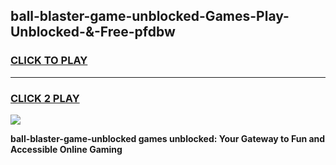 
## ball-blaster-game-unblocked-Games-Play-Unblocked-&-Free-pfdbw
<h3>
<a href="https://premium76.site?title=ball-blaster-game-unblocked&ref=24A">CLICK TO PLAY</a></h3>
<hr>

<h3>
<a href="https://premium76.site?title=ball-blaster-game-unblocked&ref=24A">CLICK 2 PLAY</a>
  
</h3>

<a href="https://premium76.site?title=ball-blaster-game-unblocked&ref=24A"><img src="https://clearcache.store/games.png"></a>


**ball-blaster-game-unblocked games unblocked: Your Gateway to Fun and Accessible Online Gaming**

